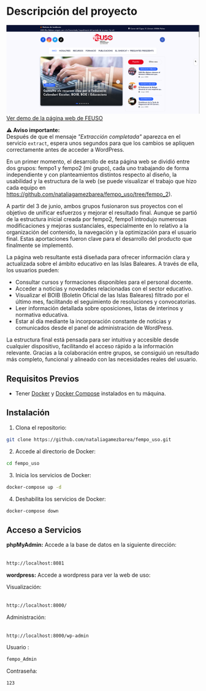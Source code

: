 # Descripción del proyecto 

[![Demo en uso](demo/uso.png)](https://youtu.be/rgs4uEp0u0U)  
[Ver demo de la página web de FEUSO](https://youtu.be/rgs4uEp0u0U)

**⚠️ Aviso importante:**  
Después de que el mensaje *"Extracción completada"* aparezca en el servicio `extract`, espera unos segundos para que los cambios se apliquen correctamente antes de acceder a WordPress.

En un primer momento, el desarrollo de esta página web se dividió entre dos grupos: fempo1 y fempo2 (mi grupo), cada uno trabajando de forma independiente y con planteamientos distintos respecto al diseño, la usabilidad y la estructura de la web (se puede visualizar el trabajo que hizo cada equipo en https://github.com/nataliagamezbarea/fempo_uso/tree/fempo_2).

A partir del 3 de junio, ambos grupos fusionaron sus proyectos con el objetivo de unificar esfuerzos y mejorar el resultado final. Aunque se partió de la estructura inicial creada por fempo2, fempo1 introdujo numerosas modificaciones y mejoras sustanciales, especialmente en lo relativo a la organización del contenido, la navegación y la optimización para el usuario final. Estas aportaciones fueron clave para el desarrollo del producto que finalmente se implementó.

La página web resultante está diseñada para ofrecer información clara y actualizada sobre el ámbito educativo en las Islas Baleares. A través de ella, los usuarios pueden:

  -   Consultar cursos y formaciones disponibles para el personal docente.
  -    Acceder a noticias y novedades relacionadas con el sector educativo.
  -    Visualizar el BOIB (Boletín Oficial de las Islas Baleares) filtrado por el último mes, facilitando el seguimiento de resoluciones y convocatorias.
  -    Leer información detallada sobre oposiciones, listas de interinos y normativa educativa.
  -    Estar al día mediante la incorporación constante de noticias y comunicados desde el panel de administración de WordPress.

La estructura final está pensada para ser intuitiva y accesible desde cualquier dispositivo, facilitando el acceso rápido a la información relevante. Gracias a la colaboración entre grupos, se consiguió un resultado más completo, funcional y alineado con las necesidades reales del usuario.


## Requisitos Previos

  

- Tener [Docker](https://www.docker.com/get-started) y [Docker Compose](https://docs.docker.com/compose/install/) instalados en tu máquina.

  

## Instalación

  

1. Clona el repositorio:

```bash
git clone https://github.com/nataliagamezbarea/fempo_uso.git
```
2. Accede al directorio de Docker:

```bash
cd fempo_uso
```
3. Inicia los servicios de Docker:
```bash
docker-compose up -d
```

4. Deshabilita  los servicios de Docker:
```bash
docker-compose down


```
## Acceso a Servicios

**phpMyAdmin:** Accede a la base de datos en la siguiente dirección:

```bash

http://localhost:8081
```

**wordpress:** Accede a wordpress para ver la web de uso:

Visualización:

```bash

http://localhost:8000/
```

Administración:

```bash

http://localhost:8000/wp-admin
```
Usuario : 
```bash
fempo_Admin
```

Contraseña:

```bash
123
```

